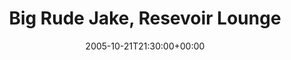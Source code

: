---
templateKey: event
guid: 0892cf0a-6eab-11ea-99c5-002590d1d1b0
date: 2005-10-21T21:30:00+00:00
eventTime: '9:30pm'
title: Big Rude Jake, Resevoir Lounge
artist: Big Rude Jake
city: Toronto
venue: Resevoir Lounge
group: Tim Shia
guests: Kevin Barret, Chris Plock, Howard Moore, Jack Cserawski
---
